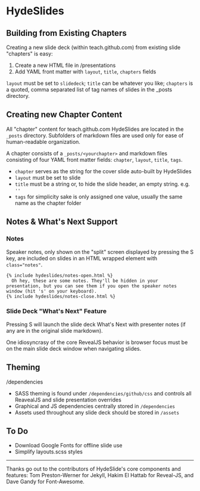 # HydeSlides

## Building from Existing Chapters

Creating a new slide deck (within teach.github.com) from existing slide "chapters" is easy:

1. Create a new HTML file in /presentations
2. Add YAML front matter with `layout`, `title`, `chapters` fields

`layout` must be set to `slidedeck`; `title` can be whatever you like; `chapters` is a quoted, comma separated list of tag names of slides in the _posts directory.

## Creating new Chapter Content

All "chapter" content for teach.github.com HydeSlides are located in the `_posts` directory. Subfolders of markdown files are used only for ease of human-readable organization.

A chapter consists of a `_posts/<yourchapter>` and markdown files consisting of four YAML front matter fields: `chapter`, `layout`, `title`, `tags`.

* `chapter` serves as the string for the cover slide auto-built by HydeSlides
* `layout` must be set to slide
* `title` must be a string or, to hide the slide header, an empty string. e.g. `''`
* `tags` for simplicity sake is only assigned one value, usually the same name as the chapter folder

## Notes & What's Next Support

### Notes

Speaker notes, only shown on the "split" screen displayed by pressing the S key, are included on slides in an HTML wrapped element with `class="notes"`.

	{% include hydeslides/notes-open.html %}
	  Oh hey, these are some notes. They'll be hidden in your presentation, but you can see them if you open the speaker notes window (hit 's' on your keyboard).
	{% include hydeslides/notes-close.html %}

### Slide Deck "What's Next" Feature

Pressing S will launch the slide deck What's Next with presenter notes (if any are in the original slide markdown).

One idiosyncrasy of the core RevealJS behavior is browser focus must be on the main slide deck window when navigating slides.

## Theming

/dependencies 
* SASS theming is found under `/dependencies/github/css` and controls all ReavealJS and slide presentation overrides
* Graphical and JS dependencies centrally stored in `/dependencies`
* Assets used throughout any slide deck should be stored in `/assets`

## To Do
* Download Google Fonts for offline slide use
* Simplify layouts.scss styles

---
Thanks go out to the contributors of HydeSlide's core components and features: Tom Preston-Werner for Jekyll, Hakim El Hattab for Reveal-JS, and Dave Gandy for Font-Awesome.
